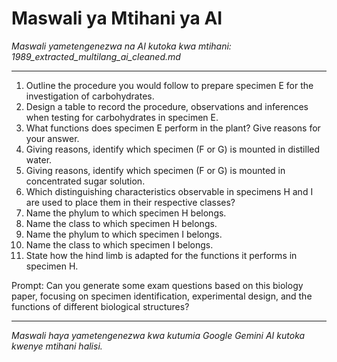 # Maswali ya Mtihani ya AI
*Maswali yametengenezwa na AI kutoka kwa mtihani: 1989_extracted_multilang_ai_cleaned.md*

---

1. Outline the procedure you would follow to prepare specimen E for the investigation of carbohydrates.
2. Design a table to record the procedure, observations and inferences when testing for carbohydrates in specimen E.
3. What functions does specimen E perform in the plant? Give reasons for your answer.
4. Giving reasons, identify which specimen (F or G) is mounted in distilled water.
5. Giving reasons, identify which specimen (F or G) is mounted in concentrated sugar solution.
6. Which distinguishing characteristics observable in specimens H and I are used to place them in their respective classes?
7. Name the phylum to which specimen H belongs.
8. Name the class to which specimen H belongs.
9. Name the phylum to which specimen I belongs.
10. Name the class to which specimen I belongs.
11. State how the hind limb is adapted for the functions it performs in specimen H.

Prompt: Can you generate some exam questions based on this biology paper, focusing on specimen identification, experimental design, and the functions of different biological structures?

---
*Maswali haya yametengenezwa kwa kutumia Google Gemini AI kutoka kwenye mtihani halisi.*
